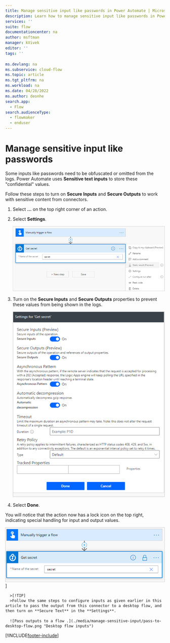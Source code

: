 ```yaml
---
title: Manage sensitive input like passwords in Power Automate | Microsoft Docs
description: Learn how to manage sensitive input like passwords in Power Automate.
services: ''
suite: flow
documentationcenter: na
author: msftman
manager: kVivek
editor: ''
tags: ''

ms.devlang: na
ms.subservice: cloud-flow
ms.topic: article
ms.tgt_pltfrm: na
ms.workload: na
ms.date: 04/28/2022
ms.author: deonhe
search.app: 
  - Flow
search.audienceType: 
  - flowmaker
  - enduser
---
```



# Manage sensitive input like passwords

Some inputs like passwords need to be obfuscated or omitted from the logs. Power Automate uses **Sensitive text inputs** to store these "confidential" values.

Follow these steps to turn on **Secure Inputs** and **Secure Outputs** to work with sensitive content from connectors.

1. Select **…** on the top right corner of an action.
1. Select **Settings**.

    ![The settings option](./media/manage-sensitive-input/settings.png "The settings option")

1. Turn on the **Secure Inputs** and **Secure Outputs** properties to prevent these values from being shown in the logs.

   ![Secure inputs and outputs.](./media/manage-sensitive-input/secure-outputs-secure-inputs.png "Secure inputs and outputs")

1. Select **Done**.

  You will notice that the action now has a lock icon on the top right, indicating special handling for input and output values.

  ![The lock icon.](./media/manage-sensitive-input/lock-icon.png "The lock icon")]

      >[!TIP]
      >Follow the same steps to configure inputs as given earlier in this article to pass the output from this connector to a desktop flow, and then turn on **Secure Text** in the **Settings**.

      ![Pass outputs to a flow .](./media/manage-sensitive-input/pass-to-desktop-flow.png "Desktop flow inputs")

[!INCLUDE[footer-include](includes/footer-banner.md)]